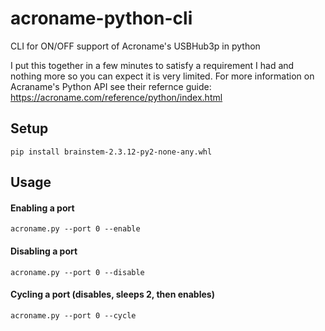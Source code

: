 # acroname-python-cli
CLI for ON/OFF support of Acroname's USBHub3p in python

I put this together in a few minutes to satisfy a requirement I had and nothing more so you can expect it is very limited.  For more information on Acraname's Python API see their refernce guide: https://acroname.com/reference/python/index.html

## Setup
`pip install brainstem-2.3.12-py2-none-any.whl`

## Usage
#### Enabling a port
  `acroname.py --port 0 --enable`
#### Disabling a port
 `acroname.py --port 0 --disable`
#### Cycling a port (disables, sleeps 2, then enables)
  `acroname.py --port 0 --cycle`

